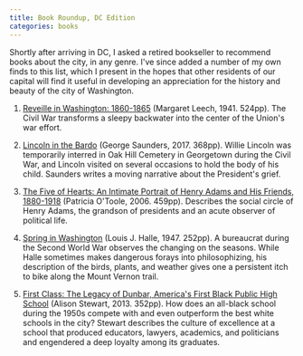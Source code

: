```yaml
---
title: Book Roundup, DC Edition
categories: books
---
```


Shortly after arriving in DC, I asked a retired bookseller to
recommend books about the city, in any genre. I've since added a number of my own finds to this list, which I
present in the hopes that other residents of our capital will find it
useful in developing an appreciation for the history and beauty of the
city of Washington.

1. [Reveille in Washington:
   1860-1865](https://www.amazon.com/Reveille-Washington-1860-1865-Review-Classics/dp/1590174461)
   (Margaret Leech, 1941. 524pp). The Civil War transforms a sleepy backwater
   into the center of the Union's war effort. 

2. [Lincoln in the
   Bardo](https://www.amazon.com/Lincoln-Bardo-Novel-George-Saunders/dp/0812995341)
   (George Saunders, 2017. 368pp). Willie Lincoln was temporarily interred in Oak
   Hill Cemetery in Georgetown during the Civil War, and Lincoln visited
   on several occasions to hold the body of his child. Saunders writes
   a moving narrative about the President's grief.

3. [The Five of Hearts: An Intimate Portrait of Henry Adams and His
Friends,
1880-1918](https://www.amazon.com/Five-Hearts-Intimate-Portrait-1880-1918/dp/0743288238)
(Patricia O'Toole, 2006. 459pp). Describes the social circle of Henry Adams, the grandson of
presidents and an acute observer of political life. 

4. [Spring in
   Washington](https://www.amazon.com/Spring-Washington-Maryland-Paperback-Bookshelf/dp/0801836522)
   (Louis J. Halle, 1947. 252pp). A bureaucrat during the Second World War
   observes the changing on the seasons. While Halle sometimes makes
   dangerous forays into philosophizing, his description of the birds,
   plants, and weather gives one a persistent itch to bike along the
   Mount Vernon trail.

5. [First Class: The Legacy of Dunbar, America's First Black Public
   High
   School](https://www.amazon.com/First-Class-Legacy-Dunbar-Americas/dp/1613731760)
   (Alison Stewart, 2013. 352pp). How does an all-black school during
   the 1950s compete with and even outperform the best white schools
   in the city? Stewart describes the culture of excellence at a
   school that
   produced educators, lawyers, academics, and politicians and engendered a deep
   loyalty among its graduates.



